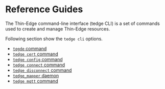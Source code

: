 # Reference Guides
The Thin-Edge command-line interface (tedge CLI) is a set of commands used to create and manage Thin-Edge resources.

Following section show the `tedge cli` options.

* [`tegde` command](../references/tedge.md)
* [`tedge cert` command](../references/tedge-cert.md)
* [`tedge config` command](../references/tedge-config.md)
* [`tedge connect` command](../references/tedge-connect.md)
* [`tedge disconnect` command](../references/tedge-disconnect.md)
* [`tedge_mapper` daemon](../references/tedge-mapper.md)
* [`tedge mqtt` command](../references/tedge-mqtt.md)
